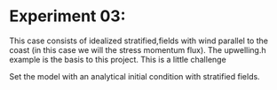 # Experiment 03:
This case consists of idealized stratified,fields with wind parallel to
the coast (in this case we will the stress momentum flux).
The upwelling.h example is the basis to  this project. This is a little  challenge

Set the model with an analytical initial condition with stratified fields.

